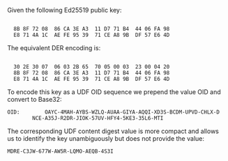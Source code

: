 
Given the following Ed25519 public key:

~~~~

  8B 8F 72 08  86 CA 3E A3  11 D7 71 B4  44 06 FA 98
  E8 71 4A 1C  AE FE 95 39  71 CE A8 9B  DF 57 E6 4D
~~~~

The equivalent DER encoding is:

~~~~

  30 2E 30 07  06 03 2B 65  70 05 00 03  23 00 04 20
  8B 8F 72 08  86 CA 3E A3  11 D7 71 B4  44 06 FA 98
  E8 71 4A 1C  AE FE 95 39  71 CE A8 9B  DF 57 E6 4D
~~~~

To encode this key as a UDF OID sequence we prepend the value OID
and convert to Base32:

~~~~
OID:        OAYC-4MAH-AYBS-WZLQ-AUAA-GIYA-AQQI-XD3S-BCDM-UPVD-CHLX-D
        NCE-A35J-R2DR-JIOK-57UV-HFY4-5KE3-35L6-MTI
~~~~

The corresponding UDF content digest value is more compact and allows us to identify the 
key unambiguously but does not provide the value:

~~~~
MDRE-C3JW-677W-AW5R-LQMO-AEQB-4S3I
~~~~
